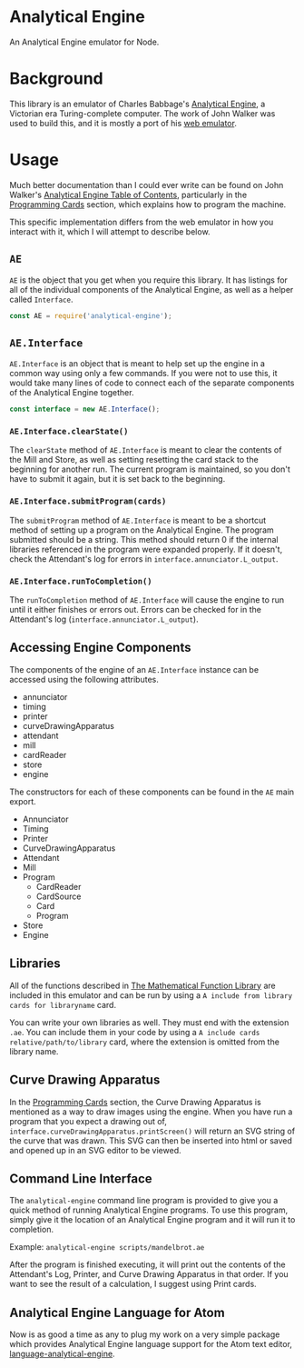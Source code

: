 # Analytical Engine

An Analytical Engine emulator for Node.

# Background

This library is an emulator of Charles Babbage's [Analytical Engine](https://en.wikipedia.org/wiki/Analytical_Engine), a Victorian era Turing-complete computer. The work of John Walker was used to build this, and it is mostly a port of his [web emulator](http://fourmilab.ch/babbage/emulator.html).

# Usage

Much better documentation than I could ever write can be found on John Walker's [Analytical Engine Table of Contents](http://fourmilab.ch/babbage/contents.html), particularly in the [Programming Cards](http://fourmilab.ch/babbage/cards.html) section, which explains how to program the machine.

This specific implementation differs from the web emulator in how you interact with it, which I will attempt to describe below.

## `AE`

`AE` is the object that you get when you require this library. It has listings for all of the individual components of the Analytical Engine, as well as a helper called `Interface`.

```js
const AE = require('analytical-engine');
```

## `AE.Interface`

`AE.Interface` is an object that is meant to help set up the engine in a common way using only a few commands. If you were not to use this, it would take many lines of code to connect each of the separate components of the Analytical Engine together.

```js
const interface = new AE.Interface();
```

### `AE.Interface.clearState()`

The `clearState` method of `AE.Interface` is meant to clear the contents of the Mill and Store, as well as setting resetting the card stack to the beginning for another run. The current program is maintained, so you don't have to submit it again, but it is set back to the beginning.

### `AE.Interface.submitProgram(cards)`

The `submitProgram` method of `AE.Interface` is meant to be a shortcut method of setting up a program on the Analytical Engine. The program submitted should be a string. This method should return 0 if the internal libraries referenced in the program were expanded properly. If it doesn't, check the Attendant's log for errors in `interface.annunciator.L_output`.

### `AE.Interface.runToCompletion()`

The `runToCompletion` method of `AE.Interface` will cause the engine to run until it either finishes or errors out. Errors can be checked for in the Attendant's log (`interface.annunciator.L_output`).

## Accessing Engine Components

The components of the engine of an `AE.Interface` instance can be accessed using the following attributes.

* annunciator
* timing
* printer
* curveDrawingApparatus
* attendant
* mill
* cardReader
* store
* engine

The constructors for each of these components can be found in the `AE` main export.

* Annunciator
* Timing
* Printer
* CurveDrawingApparatus
* Attendant
* Mill
* Program
	* CardReader
	* CardSource
	* Card
	* Program
* Store
* Engine

## Libraries

All of the functions described in [The Mathematical Function Library](http://fourmilab.ch/babbage/library.html) are included in this emulator and can be run by using a `A include from library cards for libraryname` card.

You can write your own libraries as well. They must end with the extension `.ae`. You can include them in your code by using a `A include cards relative/path/to/library` card, where the extension is omitted from the library name.

## Curve Drawing Apparatus

In the [Programming Cards](http://fourmilab.ch/babbage/cards.html) section, the Curve Drawing Apparatus is mentioned as a way to draw images using the engine. When you have run a program that you expect a drawing out of, `interface.curveDrawingApparatus.printScreen()` will return an SVG string of the curve that was drawn. This SVG can then be inserted into html or saved and opened up in an SVG editor to be viewed.

## Command Line Interface

The `analytical-engine` command line program is provided to give you a quick method of running Analytical Engine programs. To use this program, simply give it the location of an Analytical Engine program and it will run it to completion.

Example: `analytical-engine scripts/mandelbrot.ae`

After the program is finished executing, it will print out the contents of the Attendant's Log, Printer, and Curve Drawing Apparatus in that order. If you want to see the result of a calculation, I suggest using Print cards.

## Analytical Engine Language for Atom

Now is as good a time as any to plug my work on a very simple package which provides Analytical Engine language support for the Atom text editor, [language-analytical-engine](https://atom.io/packages/language-analytical-engine).
